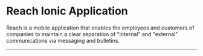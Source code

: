 Reach Ionic Application
===================


Reach is a mobile application that enables the employees and customers of companies to maintain a clear separation of "internal" and "external" communications via messaging and bulletins.

----------


